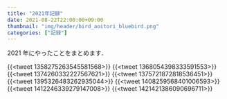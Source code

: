 ```yaml
---
title: "2021年記録"
date: 2021-08-22T22:00:00+09:00
thumbnail: "img/header/bird_aoitori_bluebird.png"
categories: ["記録"]
---
```


2021 年にやったことをまとめます．

{{<tweet 1358275263545581568>}}
{{<tweet 1368054398333591553>}}
{{<tweet 1374260332227567621>}}
{{<tweet 1375721872818536451>}}
{{<tweet 1395326483262935044>}}
{{<tweet 1408259568401006593>}}
{{<tweet 1412246339279147008>}}
{{<tweet 1421421386090696711>}}

